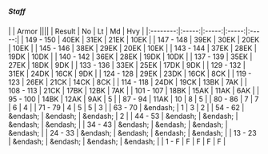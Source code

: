 ##### Staff

|      | Armor ||||
| Result | No | Lt | Md | Hvy |
|:--------:|:-----:|:-----:|:-----:|:-----:|
| 149 - 150 | 40EK | 31EK | 21EK | 10EK |
| 147 - 148 | 39EK | 30EK | 20EK | 10EK |
| 145 - 146 | 38EK | 29EK | 20EK | 10EK |
| 143 - 144 | 37EK | 28EK | 19DK | 10DK |
| 140 - 142 | 36EK | 28EK | 19DK | 10DK |
| 137 - 139 | 35EK | 27EK | 18DK | 9DK |
| 133 - 136 | 33EK | 25EK | 17DK | 9DK |
| 129 - 132 | 31EK | 24DK | 16CK | 9DK |
| 124 - 128 | 29EK | 23DK | 16CK | 8CK |
| 119 - 123 | 26EK | 21CK | 14CK | 8CK |
| 114 - 118 | 24DK | 19CK | 13BK | 7AK |
| 108 - 113 | 21CK | 17BK | 12BK | 7AK |
| 101 - 107 | 18BK | 15AK | 11AK | 6AK |
| 95 - 100 | 14BK | 12AK | 9AK | 5 |
| 87 - 94 | 11AK | 10 | 8 | 5 |
| 80 - 86 | 7 | 7 | 6 | 4 |
| 71 - 79 | 4 | 5 | 5 | 3 |
| 63 - 70 | &endash;  | 1 | 3 | 2 |
| 54 - 62 | &endash;  | &endash;  | &endash;  | 2 |
| 44 - 53 | &endash;  | &endash;  | &endash;  | &endash;  |
| 34 - 43 | &endash;  | &endash;  | &endash;  | &endash;  |
| 24 - 33 | &endash;  | &endash;  | &endash;  | &endash;  |
| 13 - 23 | &endash;  | &endash;  | &endash;  | &endash;  |
| 1 - F | F | F | F | F |
